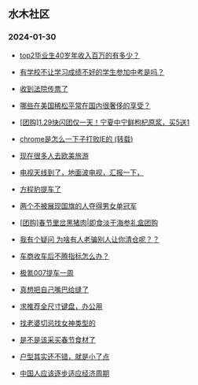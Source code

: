 ## 水木社区 
### 2024-01-30

+ [top2毕业生40岁年收入百万的有多少？](https://www.mysmth.net/nForum/article/FamilyLife/1766588538)

+ [有学校不让学习成绩不好的学生参加中考是吗？](https://www.mysmth.net/nForum/article/PreUnivEdu/144783)

+ [收到法院传票了](https://www.mysmth.net/nForum/article/AutoWorld/1944771892)

+ [哪些在美国稀松平常在国内很奢侈的享受？](https://www.mysmth.net/nForum/article/Oversea/4213553)

+ [[团购]1.29快闪团仅一天！宁夏中宁鲜枸杞原浆，买5送1](https://www.mysmth.net/nForum/article/ADAgent_TG/1316906)

+ [chrome是怎么一下子打败IE的 (转载)](https://www.mysmth.net/nForum/article/ITExpress/2517385)

+ [现在很多人去欧美旅游](https://www.mysmth.net/nForum/article/Travel/975750)

+ [电视天线到了，地面波电视，汇报一下，](https://www.mysmth.net/nForum/article/DigiHome/1258823)

+ [方程豹提车了](https://www.mysmth.net/nForum/article/GreenAuto/1464418)

+ [两个不被展现国旗的人夺得男女单冠军](https://www.mysmth.net/nForum/article/Tennis/1174476)

+ [[团购]春节里岔黑猪肉|即食淡干海参礼盒团购](https://www.mysmth.net/nForum/article/ADAgent_TG/1316933)

+ [我有个疑问 为啥有人老骗别人让你清仓呢？？](https://www.mysmth.net/nForum/article/Stock/10771187)

+ [车商收车后不腾指标怎么办？](https://www.mysmth.net/nForum/article/AutoWorld/1944773109)

+ [极氪007提车一周](https://www.mysmth.net/nForum/article/GreenAuto/1465160)

+ [真想把自己嘴巴给缝了](https://www.mysmth.net/nForum/article/FamilyLife/1766607254)

+ [求推荐全尺寸键盘，办公用](https://www.mysmth.net/nForum/article/CompMarket/544313218)

+ [找老婆切忌找女神类型的](https://www.mysmth.net/nForum/article/Love/6279430)

+ [是不是该采买春节食材了](https://www.mysmth.net/nForum/article/Food/1700938)

+ [户型其实还不错，就是小了点](https://www.mysmth.net/nForum/article/Age/20337215)

+ [中国人应该逐步适应经济周期](https://www.mysmth.net/nForum/article/WorkLife/3499954)

